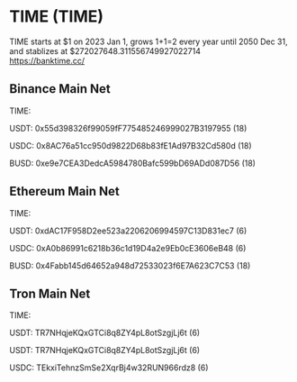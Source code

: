 # TIME (TIME)

TIME starts at $1 on 2023 Jan 1, grows 1+1=2 every year until 2050 Dec 31, and stablizes at $272027648.311556749927022714  
https://banktime.cc/

## Binance Main Net

TIME:  

USDT: 0x55d398326f99059fF775485246999027B3197955 (18)  

USDC: 0x8AC76a51cc950d9822D68b83fE1Ad97B32Cd580d (18)  

BUSD: 0xe9e7CEA3DedcA5984780Bafc599bD69ADd087D56 (18)  

## Ethereum Main Net

TIME:  

USDT: 0xdAC17F958D2ee523a2206206994597C13D831ec7 (6)  

USDC: 0xA0b86991c6218b36c1d19D4a2e9Eb0cE3606eB48 (6)  

BUSD: 0x4Fabb145d64652a948d72533023f6E7A623C7C53 (18)  

## Tron Main Net

TIME:  

USDT: TR7NHqjeKQxGTCi8q8ZY4pL8otSzgjLj6t (6)  

USDT: TR7NHqjeKQxGTCi8q8ZY4pL8otSzgjLj6t (6)  

USDC: TEkxiTehnzSmSe2XqrBj4w32RUN966rdz8 (6)  
